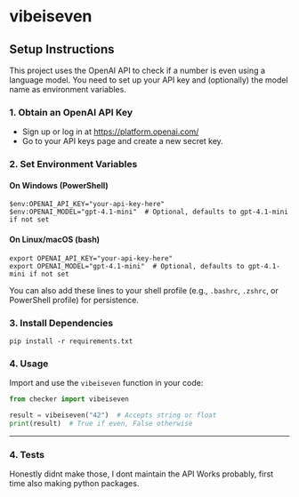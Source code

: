 # vibeiseven

## Setup Instructions

This project uses the OpenAI API to check if a number is even using a language model. You need to set up your API key and (optionally) the model name as environment variables.

### 1. Obtain an OpenAI API Key
- Sign up or log in at https://platform.openai.com/
- Go to your API keys page and create a new secret key.

### 2. Set Environment Variables

#### On Windows (PowerShell)
```
$env:OPENAI_API_KEY="your-api-key-here"
$env:OPENAI_MODEL="gpt-4.1-mini"  # Optional, defaults to gpt-4.1-mini if not set
```

#### On Linux/macOS (bash)
```
export OPENAI_API_KEY="your-api-key-here"
export OPENAI_MODEL="gpt-4.1-mini"  # Optional, defaults to gpt-4.1-mini if not set
```

You can also add these lines to your shell profile (e.g., `.bashrc`, `.zshrc`, or PowerShell profile) for persistence.

### 3. Install Dependencies

```
pip install -r requirements.txt
```

### 4. Usage

Import and use the `vibeiseven` function in your code:

```python
from checker import vibeiseven

result = vibeiseven("42")  # Accepts string or float
print(result)  # True if even, False otherwise
```

---

### 4. Tests
Honestly didnt make those, I dont maintain the API
Works probably, first time also making python packages.